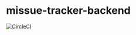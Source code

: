 # missue-tracker-backend

[![CircleCI](https://circleci.com/gh/MikuEngineering/missue-tracker-backend.svg?style=svg)](https://circleci.com/gh/MikuEngineering/missue-tracker-backend)
